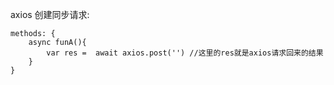 axios 创建同步请求:
```
methods: {
    async funA(){
        var res =  await axios.post('') //这里的res就是axios请求回来的结果
    }
}
```
